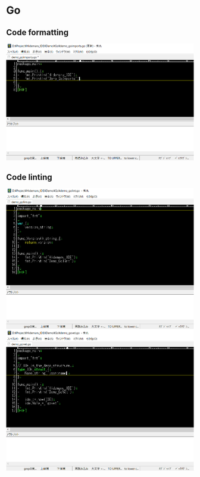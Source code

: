 # Go
## Code formatting
![Demo_GoImports](https://github.com/kaku86/hidemaru_ide/blob/master/Demo/Go/Demo_GoImports.gif)

## Code linting
![Demo_Golint](https://github.com/kaku86/hidemaru_ide/blob/master/Demo/Go/Demo_Golint.gif)
![Demo_GoVet](https://github.com/kaku86/hidemaru_ide/blob/master/Demo/Go/Demo_GoVet.gif)
